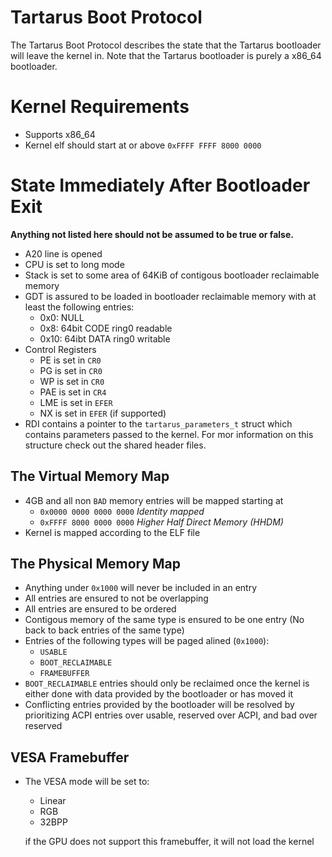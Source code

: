 # Tartarus Boot Protocol
The Tartarus Boot Protocol describes the state that the Tartarus bootloader will leave the kernel in. Note that the Tartarus bootloader is purely a x86_64 bootloader.

# Kernel Requirements
- Supports x86_64
- Kernel elf should start at or above `0xFFFF FFFF 8000 0000`

# State Immediately After Bootloader Exit
**Anything not listed here should not be assumed to be true or false.**
- A20 line is opened
- CPU is set to long mode
- Stack is set to some area of 64KiB of contigous bootloader reclaimable memory
- GDT is assured to be loaded in bootloader reclaimable memory with at least the following entries:
    - 0x0:  NULL
    - 0x8:  64bit CODE ring0 readable
    - 0x10: 64ibt DATA ring0 writable
- Control Registers
    - PE is set in `CR0`
    - PG is set in `CR0`
    - WP is set in `CR0`
    - PAE is set in `CR4`
    - LME is set in `EFER`
    - NX is set in `EFER` (if supported)
- RDI contains a pointer to the `tartarus_parameters_t` struct which contains parameters passed to the kernel. For mor information on this structure check out the shared header files.

## The Virtual Memory Map
- 4GB and all non `BAD` memory entries will be mapped starting at
    - `0x0000 0000 0000 0000` *Identity mapped*
    - `0xFFFF 8000 0000 0000` *Higher Half Direct Memory (HHDM)*
- Kernel is mapped according to the ELF file

## The Physical Memory Map
- Anything under `0x1000` will never be included in an entry
- All entries are ensured to not be overlapping
- All entries are ensured to be ordered
- Contigous memory of the same type is ensured to be one entry (No back to back entries of the same type)
- Entries of the following types will be paged alined (`0x1000`):
    - `USABLE`
    - `BOOT_RECLAIMABLE`
    - `FRAMEBUFFER`
- `BOOT_RECLAIMABLE` entries should only be reclaimed once the kernel is either done with data provided by the bootloader or has moved it
- Conflicting entries provided by the bootloader will be resolved by prioritizing ACPI entries over usable, reserved over ACPI, and bad over reserved

## VESA Framebuffer
- The VESA mode will be set to:
    - Linear
    - RGB
    - 32BPP

  if the GPU does not support this framebuffer, it will not load the kernel